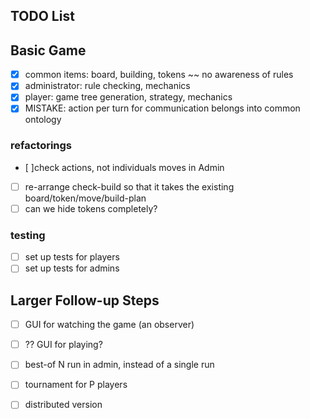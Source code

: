 ## TODO List 

## Basic Game 
- [x] common items: board, building, tokens ~~ no awareness of rules 
- [x] administrator: rule checking, mechanics 
- [x] player: game tree generation, strategy, mechanics 
- [x] MISTAKE: action per turn for communication belongs into common ontology 

### refactorings 
- [ ]check actions, not individuals moves in Admin 
- [ ] re-arrange check-build so that it takes the existing board/token/move/build-plan
- [ ] can we hide tokens completely? 

### testing 
- [ ] set up tests for players 
- [ ] set up tests for admins 

## Larger Follow-up Steps 
- [ ] GUI for watching the game (an observer) 
- [ ] ?? GUI for playing? 
- [ ] best-of N run in admin, instead of a single run 
- [ ] tournament for P players 
- [ ] distributed version 


